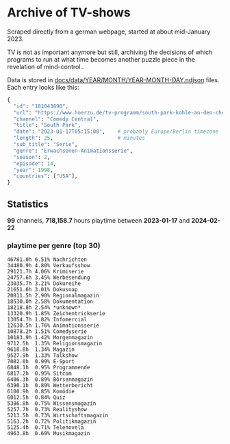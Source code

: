 # Archive of TV-shows

Scraped directly from a german webpage, started at about mid-January 2023.

TV is not as important anymore but still, archiving the decisions of which programs to run at what time
becomes another puzzle piece in the revelation of mind-control.. 

Data is stored in [docs/data/YEAR/MONTH/YEAR-MONTH-DAY.ndjson](docs/data/) files. 
Each entry looks like this:

```python
{
  "id": "181043890", 
  "url": "https://www.hoerzu.de/tv-programm/south-park-kohle-an-den-chefkoch/bid_181043890/", 
  "channel": "Comedy Central", 
  "title": "South Park", 
  "date": "2023-01-17T05:15:00",    # probably Europe/Berlin timezone 
  "length": 25,                     # minutes 
  "sub_title": "Serie", 
  "genre": "Erwachsenen-Animationsserie", 
  "season": 2, 
  "episode": 14, 
  "year": 1998, 
  "countries": ["USA"],
}
```

## Statistics

**99** channels, **718,158.7** hours playtime between **2023-01-17** and **2024-02-22**


### playtime per genre (top 30)

    46781.0h 6.51% Nachrichten
    34480.9h 4.80% Verkaufsshow
    29121.7h 4.06% Krimiserie
    24757.6h 3.45% Werbesendung
    23035.7h 3.21% Dokureihe
    21651.6h 3.01% Dokusoap
    20811.5h 2.90% Regionalmagazin
    18530.0h 2.58% Dokumentation
    18218.8h 2.54% *unknown*
    13320.9h 1.85% Zeichentrickserie
    13054.7h 1.82% Infomercial
    12630.5h 1.76% Animationsserie
    10878.2h 1.51% Comedyserie
    10183.9h 1.42% Morgenmagazin
    9712.5h  1.35% Religionsmagazin
    9618.8h  1.34% Magazin
    9527.9h  1.33% Talkshow
    7082.0h  0.99% E-Sport
    6848.1h  0.95% Programmende
    6817.2h  0.95% Sitcom
    6406.3h  0.89% Börsenmagazin
    6390.1h  0.89% Wetterbericht
    6100.9h  0.85% Komödie
    6012.5h  0.84% Quiz
    5386.8h  0.75% Wissensmagazin
    5257.7h  0.73% Realityshow
    5213.5h  0.73% Wirtschaftsmagazin
    5163.2h  0.72% Politikmagazin
    5125.4h  0.71% Telenovela
    4963.8h  0.69% Musikmagazin
